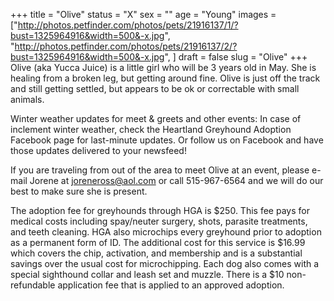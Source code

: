 +++
title = "Olive"
status = "X"
sex = ""
age = "Young"
images = ["http://photos.petfinder.com/photos/pets/21916137/1/?bust=1325964916&width=500&-x.jpg",
"http://photos.petfinder.com/photos/pets/21916137/2/?bust=1325964916&width=500&-x.jpg",
]
draft = false
slug = "Olive"
+++
Olive (aka Yucca Juice) is a little girl who will be 3 years old in May. She is healing from a broken leg, but getting around fine. Olive is just off the track and still getting settled, but appears to be ok or correctable with small animals.


Winter weather updates for meet & greets and other events: In case of inclement winter weather, check the Heartland Greyhound Adoption Facebook page for last-minute updates. Or follow us on Facebook and have those updates delivered to your newsfeed!


If you are traveling from out of the area to meet Olive at an event, please e-mail Jorene at joreneross@aol.com or call 515-967-6564 and we will do our best to make sure she is present.

The adoption fee for greyhounds through HGA is $250. This fee pays for medical costs including spay/neuter surgery, shots, parasite treatments, and teeth cleaning. HGA also microchips every greyhound prior to adoption as a permanent form of ID. The additional cost for this service is $16.99 which covers the chip, activation, and membership and is a substantial savings over the usual cost for microchipping. Each dog also comes with a special sighthound collar and leash set and muzzle. There is a $10 non-refundable application fee that is applied to an approved adoption.

